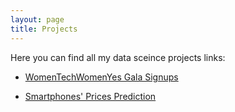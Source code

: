 ```yaml
---
layout: page
title: Projects
---
```

<link rel="stylesheet" href="github.css">
<body>Here you can find all my data sceince projects links:</body>

* [WomenTechWomenYes Gala Signups](/womentechwomenyes)

* [Smartphones' Prices Prediction](/priceprediction.md)


